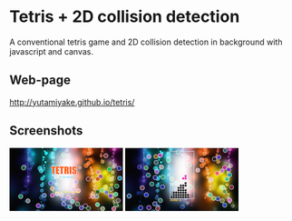 # Tetris + 2D collision detection
A conventional tetris game and 2D collision detection in background with javascript and canvas.

## Web-page
http://yutamiyake.github.io/tetris/

## Screenshots
![Alt main](/screenshots/screenshot1.png "main")
![Alt game play](/screenshots/screenshot2.png "game play")
